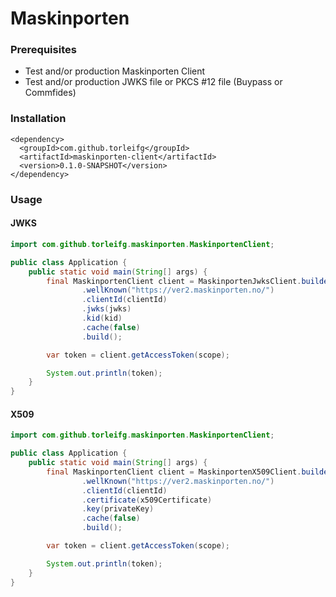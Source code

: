 # Maskinporten

### Prerequisites

* Test and/or production Maskinporten Client
* Test and/or production JWKS file or PKCS #12 file (Buypass or Commfides)

### Installation

```
<dependency>
  <groupId>com.github.torleifg</groupId>
  <artifactId>maskinporten-client</artifactId>
  <version>0.1.0-SNAPSHOT</version>
</dependency>
```

### Usage

#### JWKS

```java
import com.github.torleifg.maskinporten.MaskinportenClient;

public class Application {
    public static void main(String[] args) {
        final MaskinportenClient client = MaskinportenJwksClient.builder()
                .wellKnown("https://ver2.maskinporten.no/")
                .clientId(clientId)
                .jwks(jwks)
                .kid(kid)
                .cache(false)
                .build();

        var token = client.getAccessToken(scope);

        System.out.println(token);
    }
}
```

#### X509

```java
import com.github.torleifg.maskinporten.MaskinportenClient;

public class Application {
    public static void main(String[] args) {
        final MaskinportenClient client = MaskinportenX509Client.builder()
                .wellKnown("https://ver2.maskinporten.no/")
                .clientId(clientId)
                .certificate(x509Certificate)
                .key(privateKey)
                .cache(false)
                .build();

        var token = client.getAccessToken(scope);

        System.out.println(token);
    }
}
```